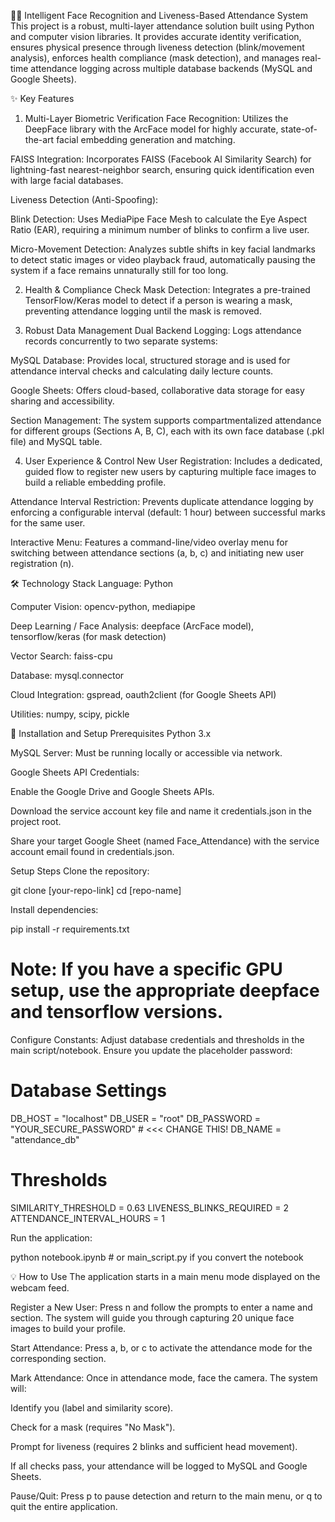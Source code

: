 🧑‍💻 Intelligent Face Recognition and Liveness-Based Attendance System
This project is a robust, multi-layer attendance solution built using Python and computer vision libraries. It provides accurate identity verification, ensures physical presence through liveness detection (blink/movement analysis), enforces health compliance (mask detection), and manages real-time attendance logging across multiple database backends (MySQL and Google Sheets).

✨ Key Features
1. Multi-Layer Biometric Verification
Face Recognition: Utilizes the DeepFace library with the ArcFace model for highly accurate, state-of-the-art facial embedding generation and matching.

FAISS Integration: Incorporates FAISS (Facebook AI Similarity Search) for lightning-fast nearest-neighbor search, ensuring quick identification even with large facial databases.

Liveness Detection (Anti-Spoofing):

Blink Detection: Uses MediaPipe Face Mesh to calculate the Eye Aspect Ratio (EAR), requiring a minimum number of blinks to confirm a live user.

Micro-Movement Detection: Analyzes subtle shifts in key facial landmarks to detect static images or video playback fraud, automatically pausing the system if a face remains unnaturally still for too long.

2. Health & Compliance Check
Mask Detection: Integrates a pre-trained TensorFlow/Keras model to detect if a person is wearing a mask, preventing attendance logging until the mask is removed.

3. Robust Data Management
Dual Backend Logging: Logs attendance records concurrently to two separate systems:

MySQL Database: Provides local, structured storage and is used for attendance interval checks and calculating daily lecture counts.

Google Sheets: Offers cloud-based, collaborative data storage for easy sharing and accessibility.

Section Management: The system supports compartmentalized attendance for different groups (Sections A, B, C), each with its own face database (.pkl file) and MySQL table.

4. User Experience & Control
New User Registration: Includes a dedicated, guided flow to register new users by capturing multiple face images to build a reliable embedding profile.

Attendance Interval Restriction: Prevents duplicate attendance logging by enforcing a configurable interval (default: 1 hour) between successful marks for the same user.

Interactive Menu: Features a command-line/video overlay menu for switching between attendance sections (a, b, c) and initiating new user registration (n).

🛠️ Technology Stack
Language: Python

Computer Vision: opencv-python, mediapipe

Deep Learning / Face Analysis: deepface (ArcFace model), tensorflow/keras (for mask detection)

Vector Search: faiss-cpu

Database: mysql.connector

Cloud Integration: gspread, oauth2client (for Google Sheets API)

Utilities: numpy, scipy, pickle

🚀 Installation and Setup
Prerequisites
Python 3.x

MySQL Server: Must be running locally or accessible via network.

Google Sheets API Credentials:

Enable the Google Drive and Google Sheets APIs.

Download the service account key file and name it credentials.json in the project root.

Share your target Google Sheet (named Face_Attendance) with the service account email found in credentials.json.

Setup Steps
Clone the repository:

git clone [your-repo-link]
cd [repo-name]

Install dependencies:

pip install -r requirements.txt
# Note: If you have a specific GPU setup, use the appropriate deepface and tensorflow versions.

Configure Constants:
Adjust database credentials and thresholds in the main script/notebook. Ensure you update the placeholder password:

# Database Settings
DB_HOST = "localhost"
DB_USER = "root"
DB_PASSWORD = "YOUR_SECURE_PASSWORD" # <<< CHANGE THIS!
DB_NAME = "attendance_db"

# Thresholds
SIMILARITY_THRESHOLD = 0.63
LIVENESS_BLINKS_REQUIRED = 2 
ATTENDANCE_INTERVAL_HOURS = 1

Run the application:

python notebook.ipynb # or main_script.py if you convert the notebook

💡 How to Use
The application starts in a main menu mode displayed on the webcam feed.

Register a New User: Press n and follow the prompts to enter a name and section. The system will guide you through capturing 20 unique face images to build your profile.

Start Attendance: Press a, b, or c to activate the attendance mode for the corresponding section.

Mark Attendance: Once in attendance mode, face the camera. The system will:

Identify you (label and similarity score).

Check for a mask (requires "No Mask").

Prompt for liveness (requires 2 blinks and sufficient head movement).

If all checks pass, your attendance will be logged to MySQL and Google Sheets.

Pause/Quit: Press p to pause detection and return to the main menu, or q to quit the entire application.

